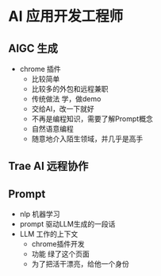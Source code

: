 # AI 应用开发工程师

## AIGC 生成

- chrome  插件
  - 比较简单
  - 比较多的外包和远程兼职
  - 传统做法
    学，做demo
  - 交给AI，改一下就好
  - 不再是编程知识，需要了解Prompt概念
  - 自然语意编程
  - 随意地介入陌生领域，并几乎是高手

## Trae AI 远程协作

## Prompt
  - nlp 机器学习
  - prompt 驱动LLM生成的一段话
  - LLM 工作的上下文
    - chrome插件开发
    - 功能 绿了这个页面
    - 为了把活干漂亮，给他一个身份
